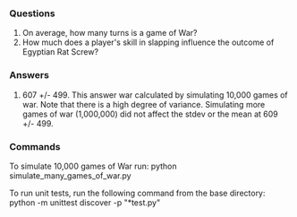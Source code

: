 ### Questions
1. On average, how many turns is a game of War?
2. How much does a player's skill in slapping influence the outcome
    of Egyptian Rat Screw?

### Answers
1. 607 +/- 499. This answer war calculated by simulating 10,000 games of war.
    Note that there is a high degree of variance. Simulating more games of war
    (1,000,000) did not affect the stdev or the mean at 609 +/- 499.


### Commands
To simulate 10,000 games of War run:
python simulate_many_games_of_war.py

To run unit tests, run the following command from the base directory:
python -m unittest discover -p "*test.py"
